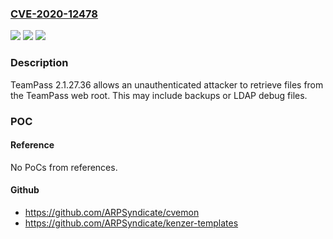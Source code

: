 ### [CVE-2020-12478](https://cve.mitre.org/cgi-bin/cvename.cgi?name=CVE-2020-12478)
![](https://img.shields.io/static/v1?label=Product&message=n%2Fa&color=blue)
![](https://img.shields.io/static/v1?label=Version&message=n%2Fa&color=blue)
![](https://img.shields.io/static/v1?label=Vulnerability&message=n%2Fa&color=brighgreen)

### Description

TeamPass 2.1.27.36 allows an unauthenticated attacker to retrieve files from the TeamPass web root. This may include backups or LDAP debug files.

### POC

#### Reference
No PoCs from references.

#### Github
- https://github.com/ARPSyndicate/cvemon
- https://github.com/ARPSyndicate/kenzer-templates

